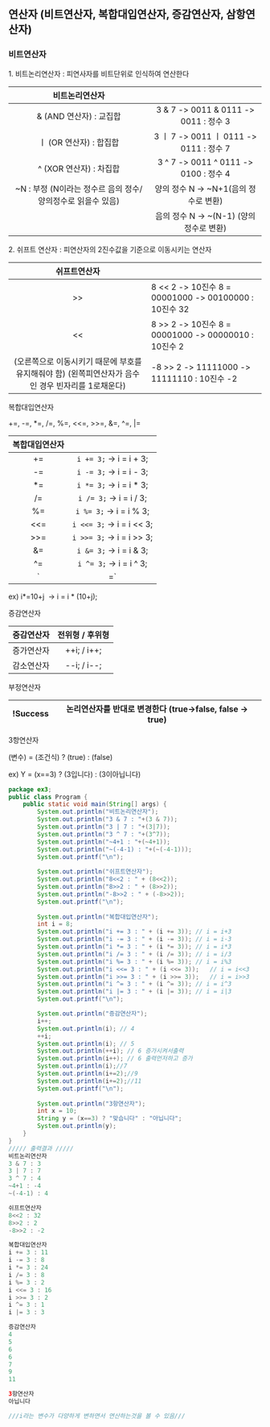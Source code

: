 ## 연산자 (비트연산자, 복합대입연산자, 증감연산자, 삼항연산자)

### 비트연산자

1\. 비트논리연산자 : 피연사자를 비트단위로 인식하여 연산한다

|비트논리연산자	||
|:--:|:--:|
|& (AND 연산자) : 교집합|	3 & 7 -> 0011 & 0111 -> 0011 : 정수 3|
| ㅣ (OR 연산자) : 합집합|	3 ㅣ 7 -> 0011 ㅣ 0111 -> 0111 : 정수 7|
|^ (XOR 연산자) : 차집합|	3 ^ 7 -> 0011 ^ 0111 -> 0100 : 정수 4|
|~N : 부정 (N이라는 정수르 음의 정수/ 양의정수로 읽을수 있음)|	양의 정수 N -> ~N+1(음의 정수로 변환)   
||음의 정수 N -> ~(N-1) (양의 정수로 변환)|

2\. 쉬프트 연산자 : 피연산자의 2진수값을 기준으로 이동시키는 연산자


|쉬프트연산자||
|:--:|--|
|>>|	8 << 2 -> 10진수 8 = 00001000 -> 00100000 : 10진수 32|
|<<|	8 >> 2 -> 10진수 8 = 00001000 -> 00000010 : 10진수 2
|(오른쪽으로 이동시키기 때문에 부호를 유지해줘야 함)  (왼쪽피연산자가 음수인 경우 빈자리를 1로채운다)|-8 >> 2 -> 11111000 -> 11111110 : 10진수 -2|

복합대입연산자

+=, -=, \*=, /=, %=, <<=, >>=, &=, ^=, |=

|복합대입연산자||
|:--:|:--:|
|+=|	`i += 3;` -> i = i + 3;|
|-=|	`i -= 3;` -> i = i - 3;|
|*=|	`i *= 3;` -> i = i * 3;|
|/=|	`i /= 3;` -> i = i / 3;|
|%=|	`i %= 3;` -> i = i % 3;|
|<<=|	`i <<= 3;` -> i = i << 3;|
|>>=|	`i >>= 3;` -> i = i >> 3;|
|&=|	`i &= 3;` -> i = i & 3;|
|^=|	`i ^= 3;` -> i = i ^ 3;|
|`|=`|	`i |= 3;` -> i = i | 3;|

ex) i\*=10+j  -> i = i \* (10+j);

증감연산자


|증감연산자|	전위형 / 후위형|
|:--:|:--:|
|증가연산자|	++i; / i++;| 
|감소연산자|	--i; / i--;|

부정연산자

|!Success | 논리연산자를 반대로 변경한다 (true->false, false -> true)|
|--|--|

3항연산자

(변수) = (조건식) ? (true) : (false)

ex) Y = (x==3) ? (3입니다) : (3이아닙니다)

```java
package ex3;
public class Program {
	public static void main(String[] args) {
		System.out.println("비트논리연산자");
		System.out.println("3 & 7 : "+(3 & 7));
		System.out.println("3 | 7 : "+(3|7));
		System.out.println("3 ^ 7 : "+(3^7));
		System.out.println("~4+1 : "+(~4+1));
		System.out.println("~(-4-1) : "+(~(-4-1)));
		System.out.printf("\n");
		
		System.out.println("쉬프트연산자");
		System.out.println("8<<2 : " + (8<<2));
		System.out.println("8>>2 : " + (8>>2));
		System.out.println("-8>>2 : " + (-8>>2));
		System.out.printf("\n");
		
		System.out.println("복합대입연산자");
		int i = 8;
		System.out.println("i += 3 : " + (i += 3)); // i = i+3
		System.out.println("i -= 3 : " + (i -= 3));	// i = i-3
		System.out.println("i *= 3 : " + (i *= 3));	// i = i*3
		System.out.println("i /= 3 : " + (i /= 3));	// i = i/3
		System.out.println("i %= 3 : " + (i %= 3));	// i = i%3	
		System.out.println("i <<= 3 : " + (i <<= 3));	// i = i<<3
		System.out.println("i >>= 3 : " + (i >>= 3));	// i = i>>3
		System.out.println("i ^= 3 : " + (i ^= 3));	// i = i^3
		System.out.println("i |= 3 : " + (i |= 3));	// i = i|3
		System.out.printf("\n");

		System.out.println("증감연산자");
		i++;
		System.out.println(i); // 4
		++i;
		System.out.println(i); // 5
		System.out.println(++i); // 6 증가시켜서출력
		System.out.println(i++); // 6 출력먼저하고 증가
		System.out.println(i);//7
		System.out.println(i+=2);//9
		System.out.println(i+=2);//11
		System.out.printf("\n");
		
		System.out.println("3항연산자");
		int x = 10;
		String y = (x==3) ? "맞습니다" : "아닙니다";
		System.out.println(y);
	}
}
///// 출력결과 /////
비트논리연산자
3 & 7 : 3
3 | 7 : 7
3 ^ 7 : 4
~4+1 : -4
~(-4-1) : 4

쉬프트연산자
8<<2 : 32
8>>2 : 2
-8>>2 : -2

복합대입연산자
i += 3 : 11
i -= 3 : 8
i *= 3 : 24
i /= 3 : 8
i %= 3 : 2
i <<= 3 : 16
i >>= 3 : 2
i ^= 3 : 1
i |= 3 : 3

증감연산자
4
5
6
6
7
9
11

3항연산자
아닙니다

///i라는 변수가 다양하게 변하면서 연산하는것을 볼 수 있음///
```
